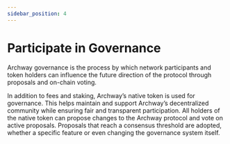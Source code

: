 ```yaml
---
sidebar_position: 4
---
```


# Participate in Governance

Archway governance is the process by which network participants and token holders can influence the future direction of the protocol through proposals and on-chain voting.

In addition to fees and staking, Archway’s native token is used for governance. This helps maintain and support Archway’s decentralized community while ensuring fair and transparent participation. All holders of the native token can propose changes to the Archway protocol and vote on active proposals. Proposals that reach a consensus threshold are adopted, whether a specific feature or even changing the governance system itself. 
